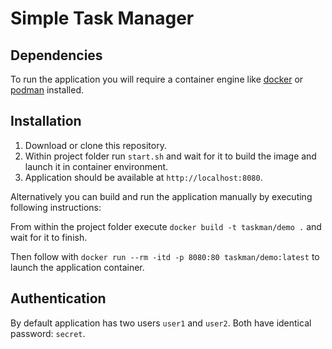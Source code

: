 # Simple Task Manager

## Dependencies

To run the application you will require a container engine like [docker](https://docs.docker.com/get-docker/) or [podman](https://podman.io/) installed.

## Installation

1. Download or clone this repository.
2. Within project folder run `start.sh` and wait for it to build the image and launch it in container environment.
3. Application should be available at `http://localhost:8080`.

Alternatively you can build and run the application manually by executing following instructions:

From within the project folder execute `docker build -t taskman/demo .` and wait for it to finish.

Then follow with `docker run --rm -itd -p 8080:80 taskman/demo:latest` to launch the application container.

## Authentication

By default application has two users `user1` and `user2`. Both have identical password: `secret`.
